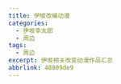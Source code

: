 ```yaml
---
title: 伊坂改编动漫
categories:
  - 伊坂幸太郎
  - 周边
tags:
  - 周边
excerpt: 伊坂相关改变动漫作品汇总
abbrlink: 48809de9
---
```

<!-- more -->
